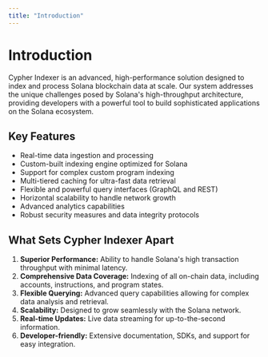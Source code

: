 ```yaml
---
title: "Introduction"
---
```


# Introduction

Cypher Indexer is an advanced, high-performance solution designed to index and process Solana blockchain data at scale. Our system addresses the unique challenges posed by Solana's high-throughput architecture, providing developers with a powerful tool to build sophisticated applications on the Solana ecosystem.

## Key Features

- Real-time data ingestion and processing
- Custom-built indexing engine optimized for Solana
- Support for complex custom program indexing
- Multi-tiered caching for ultra-fast data retrieval
- Flexible and powerful query interfaces (GraphQL and REST)
- Horizontal scalability to handle network growth
- Advanced analytics capabilities
- Robust security measures and data integrity protocols

## What Sets Cypher Indexer Apart

1. **Superior Performance:** Ability to handle Solana's high transaction throughput with minimal latency.
2. **Comprehensive Data Coverage:** Indexing of all on-chain data, including accounts, instructions, and program states.
3. **Flexible Querying:** Advanced query capabilities allowing for complex data analysis and retrieval.
4. **Scalability:** Designed to grow seamlessly with the Solana network.
5. **Real-time Updates:** Live data streaming for up-to-the-second information.
6. **Developer-friendly:** Extensive documentation, SDKs, and support for easy integration.